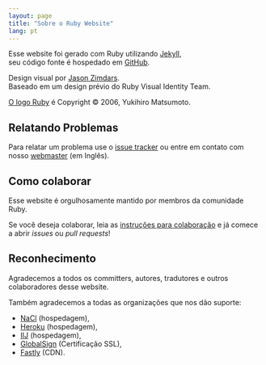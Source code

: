 ```yaml
---
layout: page
title: "Sobre o Ruby Website"
lang: pt
---
```


Esse website foi gerado com Ruby utilizando [Jekyll][jekyll],<br>
seu código fonte é hospedado em [GitHub][github-repo].

Design visual por [Jason Zimdars][jzimdars].<br>
Baseado em um design prévio do Ruby Visual Identity Team.

[O logo Ruby][logo] é Copyright &copy; 2006, Yukihiro Matsumoto.


## Relatando Problemas ##

Para relatar um problema use o [issue tracker][github-issues]
ou entre em contato com nosso [webmaster][webmaster] (em Inglês).


## Como colaborar ##

Esse website é orgulhosamente mantido por membros da comunidade Ruby.

Se você deseja colaborar, leia as [instruções para colaboração][github-wiki]
e já comece a abrir *issues* ou *pull requests*!


## Reconhecimento ##

Agradecemos a todos os committers, autores, tradutores
e outros colaboradores desse website.


Também agradecemos a todas as organizações que nos dão suporte:

 * [NaCl][nacl] (hospedagem),
 * [Heroku][heroku] (hospedagem),
 * [IIJ][iij] (hospedagem),
 * [GlobalSign][globalsign] (Certificação SSL),
 * [Fastly][fastly] (CDN).


[logo]: /pt/about/logo/
[webmaster]: mailto:webmaster@ruby-lang.org
[jekyll]: http://www.jekyllrb.com/
[jzimdars]: http://twitter.com/jz
[github-repo]: https://github.com/ruby/www.ruby-lang.org/
[github-issues]: https://github.com/ruby/www.ruby-lang.org/issues
[github-wiki]: https://github.com/ruby/www.ruby-lang.org/wiki
[nacl]: http://www.netlab.jp
[heroku]: https://www.heroku.com/
[iij]: http://www.iij.ad.jp
[globalsign]: https://www.globalsign.com
[fastly]: http://www.fastly.com